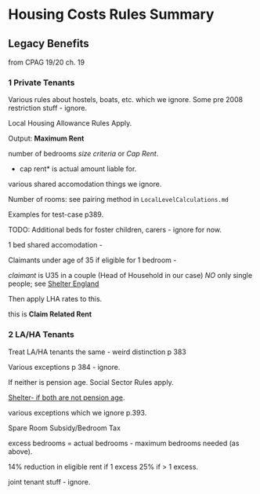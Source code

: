 # Housing Costs Rules Summary

## Legacy Benefits

from CPAG 19/20 ch. 19

### 1 Private Tenants

Various rules about hostels, boats, etc. which we ignore.
Some pre 2008 restriction stuff - ignore.

Local Housing Allowance Rules Apply.

Output: **Maximum Rent** 

number of bedrooms *size criteria* or *Cap Rent*. 
* cap rent* is actual amount liable for.

various shared accomodation things we ignore.

Number of rooms: see pairing method in `LocalLevelCalculations.md` 

Examples for test-case p389. 

TODO: Additional beds for foster children, carers - ignore for now.

1 bed shared accomodation - 

Claimants under age of 35 if eligible for 1 bedroom - 

*claimant* is U35 in a couple (Head of Household in our case) *NO* only single people; see [Shelter England](https://england.shelter.org.uk/housing_advice/benefits/local_housing_allowance_lha_for_private_renters)

Then apply LHA rates to this.

this is **Claim Related Rent** 

### 2 LA/HA Tenants

Treat LA/HA tenants the same - weird distinction p 383

Various exceptions p 384 - ignore.

If neither is pension age. Social Sector Rules apply.

[Shelter- if both are not pension age](https://england.shelter.org.uk/housing_advice/benefits/how_to_deal_with_the_bedroom_tax).

various exceptions which we ignore p.393.

Spare Room Subsidy/Bedroom Tax

excess bedrooms = actual bedrooms - maximum bedrooms needed (as above).

14% reduction in eligible rent if 1 excess
25% if > 1 excess.

joint tenant stuff - ignore.


